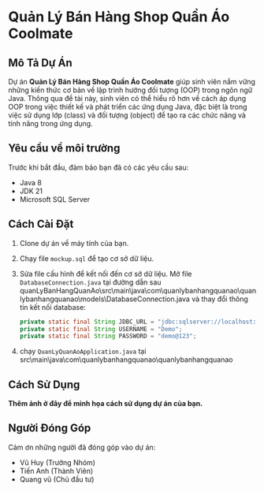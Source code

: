 # Quản Lý Bán Hàng Shop Quần Áo Coolmate

## Mô Tả Dự Án

Dự án **Quản Lý Bán Hàng Shop Quần Áo Coolmate** giúp sinh viên nắm vững những kiến thức cơ bản về lập trình hướng đối tượng (OOP) trong ngôn ngữ Java. Thông qua đề tài này, sinh viên có thể hiểu rõ hơn về cách áp dụng OOP trong việc thiết kế và phát triển các ứng dụng Java, đặc biệt là trong việc sử dụng lớp (class) và đối tượng (object) để tạo ra các chức năng và tính năng trong ứng dụng.
## Yêu cầu về môi trường

Trước khi bắt đầu, đảm bảo bạn đã có các yêu cầu sau:

- Java 8
- JDK 21
- Microsoft SQL Server

## Cách Cài Đặt

1. Clone dự án về máy tính của bạn.

2. Chạy file `mockup.sql` để tạo cơ sở dữ liệu.

3. Sửa file cấu hình để kết nối đến cơ sở dữ liệu. Mở file `DatabaseConnection.java` tại đường dẫn sau quanLyBanHangQuanAo\src\main\java\com\quanlybanhangquanao\quanlybanhangquanao\models\DatabaseConnection.java và thay đổi thông tin kết nối database:

    ```java
    private static final String JDBC_URL = "jdbc:sqlserver://localhost:1434;databaseName=QUAN_LY_BAN_HANG_QUAN_AO;Encrypt=false";
    private static final String USERNAME = "Demo";
    private static final String PASSWORD = "demo@123";
    ```
4. chạy `QuanLyQuanAoApplication.java` tại src\main\java\com\quanlybanhangquanao\quanlybanhangquanao
## Cách Sử Dụng

**Thêm ảnh ở đây để minh họa cách sử dụng dự án của bạn.**

## Người Đóng Góp

Cảm ơn những người đã đóng góp vào dự án:

- Vũ Huy (Trưởng Nhóm)
- Tiến Anh (Thành Viên)
- Quang vũ (Chủ đầu tư)
